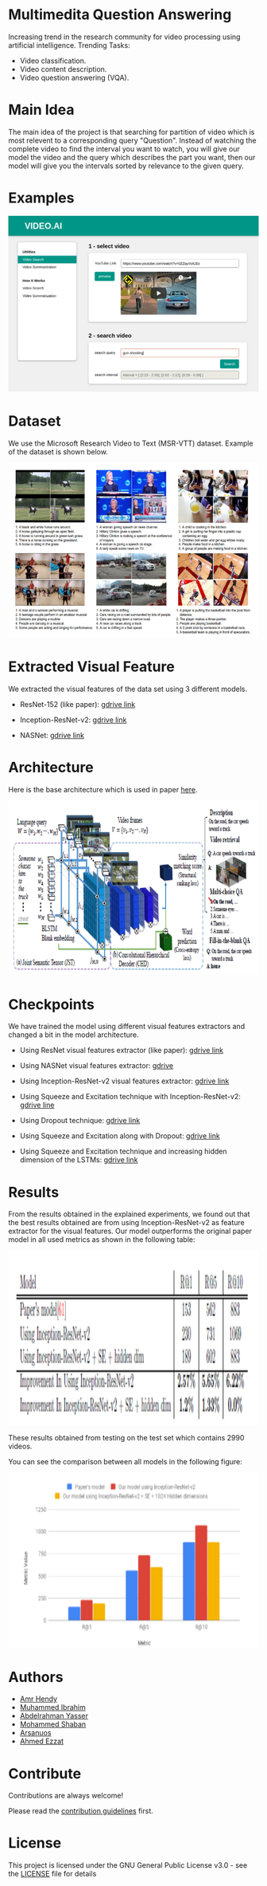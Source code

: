 # Multimedita Question Answering

Increasing trend in the research community for video processing using artificial intelligence.
Trending Tasks:
- Video classification.
- Video content description.
- Video question answering (VQA).

# Main Idea

The main idea of the project is that searching for partition of video which is most relevent to a corresponding query "Question".
Instead of watching the complete video to find the interval you want to watch, you will give our model the video and the query which describes the part you want, then our model will give you the intervals sorted by relevance to the given query.

# Examples

[![Watch the video](Images/sample_video.png)](https://youtu.be/VwxOHvsqeU0)

# Dataset

We use the Microsoft Research Video to Text (MSR-VTT) dataset.
Example of the dataset is shown below.
<p align="center">
  <img width="650" height="350" src="Images/dataset.PNG">
</p>

# Extracted Visual Feature
We extracted the visual features of the data set using 3 different models.

* ResNet-152 (like paper): [gdrive link](https://drive.google.com/drive/folders/16EANa7XI-pX9vjJJCpQXZeVfHGBIGird?usp=sharing)

* Inception-ResNet-v2: [gdrive link](https://drive.google.com/drive/folders/1X7l0Uc2dij0RZDXfizOZYc1EyRwjfxxG?usp=sharing)

* NASNet: [gdrive link](https://drive.google.com/drive/folders/1-NkhaeHWdrQjdSRhqVVcYCXvZV6vp0tw?usp=sharing)


# Architecture

Here is the base architecture which is used in paper [here](https://arxiv.org/abs/1808.02559).

<p align="center">
  <img width="650" height="350" src="Images/arch.PNG">
</p>

# Checkpoints

We have trained the model using different visual features extractors and changed a bit in the model architecture.

* Using ResNet visual features extractor (like paper): [gdrive link](https://drive.google.com/open?id=11QgK_WM1QUM6-R6FLLDcBxSh1Aj9H13j)

* Using NASNet visual features extractor: [gdrive](https://drive.google.com/open?id=1ulXiHvIg3fZ4xrXIGfUQto84E8oEbBz0)

* Using Inception-ResNet-v2 visual features extractor: [gdrive link](https://drive.google.com/drive/folders/1KHUDPItXL3b0s7ojTZadoObVGX4yFvkw?usp=sharing)

* Using Squeeze and Excitation technique with Inception-ResNet-v2: [gdrive line](https://drive.google.com/open?id=1bB9YenRh-VTFORoBzKBP48028soODyd7)

* Using Dropout technique: [gdrive link](https://drive.google.com/drive/folders/1bSXXHPSpg7jSkC2fUpe86R5naL4CZoHI?usp=sharing)

* Using Squeeze and Excitation along with Dropout: [gdrive link](https://drive.google.com/drive/folders/1-6Av792Htkal_sp9lM_7PwbwGCrejKaE?usp=sharing)

* Using Squeeze and Excitation technique and increasing hidden dimension of the LSTMs: [gdrive link](https://drive.google.com/drive/folders/1XZISh3Jg24jMuChZ5ChOb1kgvOEns2fC?usp=sharing)


# Results

From the results obtained in the explained experiments,  we found out that the best results obtained are from using Inception-ResNet-v2 as feature extractor for the visual features. Our model outperforms the original paper model in all used metrics as shown in the following table:

<p align="center">
  <img width="650" height="350" src="Images/results.PNG">
</p>

These results obtained from testing on the test set which contains 2990 videos.

You can see the comparison between all models in the following figure:
<p align="center">
  <img width="650" height="350" src="Images/results2.PNG">
</p>

# Authors

* [Amr Hendy](https://github.com/AmrHendy)
* [Muhammed Ibrahim](https://github.com/MuhammedKhamis)
* [Abdelrahman Yasser](https://github.com/Abdelrhman-Yasser)
* [Mohammed Shaban](https://github.com/mohamed-shaapan)
* [Arsanuos](https://github.com/Arsanuos)
* [Ahmed Ezzat](https://github.com/AhmedMaghawry) 

# Contribute

Contributions are always welcome!

Please read the [contribution guidelines](contributing.md) first.


# License

This project is licensed under the GNU General Public License v3.0 - see the [LICENSE](LICENSE) file for details

